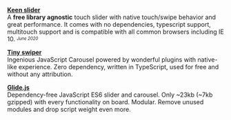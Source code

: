 [**Keen slider**](https://github.com/rcbyr/keen-slider)     
A **free library agnostic** touch slider with native touch/swipe behavior and great performance. 
It comes with no dependencies, typescript support, multitouch support and is compatible with all common browsers including IE 10.
<sup><sub>*June 2020*</sub></sup>

[**Tiny swiper**](https://github.com/joe223/tiny-swiper)  
Ingenious JavaScript Carousel powered by wonderful plugins with native-like experience. Zero dependency, written in TypeScript, used for free and without any attribution.

[**Glide.js**](https://github.com/glidejs/glide)  
Dependency-free JavaScript ES6 slider and carousel. Only ~23kb (~7kb gzipped) with every functionality on board. Modular. Remove unused modules and drop script weight even more.
